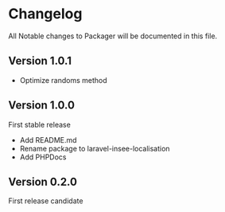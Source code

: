 # Changelog

All Notable changes to Packager will be documented in this file.


## Version 1.0.1

- Optimize randoms method

## Version 1.0.0

First stable release

- Add README.md
- Rename package to laravel-insee-localisation
- Add PHPDocs

## Version 0.2.0

First release candidate
